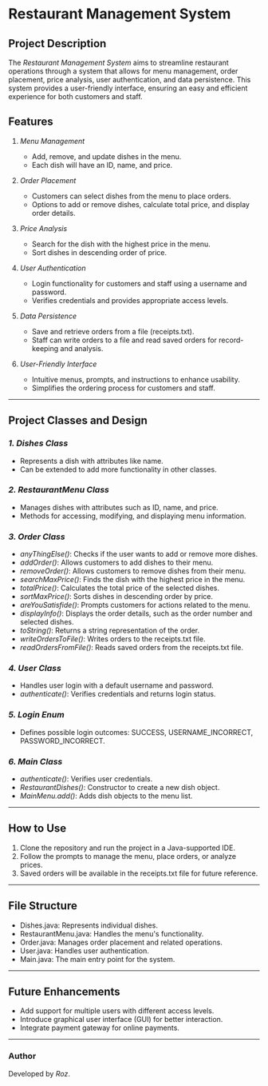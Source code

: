 # Restaurant Management System

## Project Description
The *Restaurant Management System* aims to streamline restaurant operations through a system that allows for menu management, order placement, price analysis, user authentication, and data persistence. This system provides a user-friendly interface, ensuring an easy and efficient experience for both customers and staff.

## Features
1. *Menu Management*  
   - Add, remove, and update dishes in the menu.  
   - Each dish will have an ID, name, and price.  

2. *Order Placement*  
   - Customers can select dishes from the menu to place orders.  
   - Options to add or remove dishes, calculate total price, and display order details.  

3. *Price Analysis*  
   - Search for the dish with the highest price in the menu.  
   - Sort dishes in descending order of price.  

4. *User Authentication*  
   - Login functionality for customers and staff using a username and password.  
   - Verifies credentials and provides appropriate access levels.  

5. *Data Persistence*  
   - Save and retrieve orders from a file (receipts.txt).  
   - Staff can write orders to a file and read saved orders for record-keeping and analysis.  

6. *User-Friendly Interface*  
   - Intuitive menus, prompts, and instructions to enhance usability.  
   - Simplifies the ordering process for customers and staff.  

---

## Project Classes and Design
### *1. Dishes Class*
- Represents a dish with attributes like name.  
- Can be extended to add more functionality in other classes.

### *2. RestaurantMenu Class*
- Manages dishes with attributes such as ID, name, and price.  
- Methods for accessing, modifying, and displaying menu information.

### *3. Order Class*
- *anyThingElse()*: Checks if the user wants to add or remove more dishes.  
- *addOrder()*: Allows customers to add dishes to their menu.  
- *removeOrder()*: Allows customers to remove dishes from their menu.  
- *searchMaxPrice()*: Finds the dish with the highest price in the menu.  
- *totalPrice()*: Calculates the total price of the selected dishes.  
- *sortMaxPrice()*: Sorts dishes in descending order by price.  
- *areYouSatisfide()*: Prompts customers for actions related to the menu.  
- *displayInfo()*: Displays the order details, such as the order number and selected dishes.  
- *toString()*: Returns a string representation of the order.  
- *writeOrdersToFile()*: Writes orders to the receipts.txt file.  
- *readOrdersFromFile()*: Reads saved orders from the receipts.txt file.  

### *4. User Class*
- Handles user login with a default username and password.  
- *authenticate()*: Verifies credentials and returns login status.  

### *5. Login Enum*
- Defines possible login outcomes: SUCCESS, USERNAME_INCORRECT, PASSWORD_INCORRECT.

### *6. Main Class*
- *authenticate()*: Verifies user credentials.  
- *RestaurantDishes()*: Constructor to create a new dish object.  
- *MainMenu.add()*: Adds dish objects to the menu list.  

---

## How to Use
1. Clone the repository and run the project in a Java-supported IDE.  
2. Follow the prompts to manage the menu, place orders, or analyze prices.  
3. Saved orders will be available in the receipts.txt file for future reference.

---

## File Structure
- Dishes.java: Represents individual dishes.  
- RestaurantMenu.java: Handles the menu's functionality.  
- Order.java: Manages order placement and related operations.  
- User.java: Handles user authentication.  
- Main.java: The main entry point for the system.

---

## Future Enhancements
- Add support for multiple users with different access levels.  
- Introduce graphical user interface (GUI) for better interaction.  
- Integrate payment gateway for online payments.

---

### Author
Developed by *Roz*.
